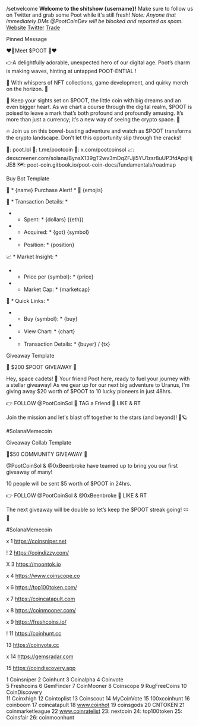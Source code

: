 /setwelcome **Welcome to the shitshow {username}!** Make sure to follow us on Twitter and grab some Poot while it's still fresh! 
*Note: Anyone that immediately DMs @PootCoinDev will be blocked and reported as spam.*
[Website](buttonurl://poot.lol)
[Twitter](buttonurl://twitter.com/pootcoinsol:same)
[Trade](buttonurl://dexscreener.com/solana/BynsX139gT2wv3mDqZFJji5YU1zsr8uUP3fdApgHjJE8)






Pinned Message

❤️💩Meet $POOT 💩❤️

👉A delightfully adorable, unexpected hero of our digital age. Poot’s charm is making waves, hinting at untapped POOT-ENTIAL !

💩 With whispers of NFT collections, game development, and quirky merch on the horizon. 👀

👀 Keep your sights set on $POOT, the little coin with big dreams and an even bigger heart. As we chart a course through the digital realm, $POOT is poised to leave a mark that’s both profound and profoundly amusing. It’s more than just a currency; it’s a new way of seeing the crypto space. 🌈

🔥 Join us on this bowel-busting adventure and watch as $POOT transforms the crypto landscape. Don’t let this opportunity slip through the cracks!

🔗: poot.lol
👥: t.me/pootcoin
🐣: x.com/pootcoinsol
📈: dexscreener.com/solana/BynsX139gT2wv3mDqZFJji5YU1zsr8uUP3fdApgHjJE8
🗺️: poot-coin.gitbook.io/poot-coin-docs/fundamentals/roadmap






Buy Bot Template

🚀 * {name} Purchase Alert! * 🚀
{emojis}

🛒 * Transaction Details: *
- * Spent: * {dollars} ({eth})
- * Acquired: * {got} {symbol}
- * Position: * {position}

📈 * Market Insight: *
- * Price per {symbol}: * {price}
- * Market Cap: * {marketcap}

🔗 * Quick Links: *
- * Buy {symbol}: * {buy}
- * View Chart: * {chart} 
- * Transaction Details: * {buyer} / {tx}



Giveaway Template

💩 $200 $POOT GIVEAWAY 💩

Hey, space cadets! 🌌 Your friend Poot here, ready to fuel your journey with a stellar giveaway! As we gear up for our next big adventure to Uranus, I'm giving away $20 worth of $POOT to 10 lucky pioneers in just 48hrs.

👉 FOLLOW @PootCoinSol
💩 TAG a Friend
🤎 LIKE & RT

Join the mission and let's blast off together to the stars (and beyond)! 🚀🪐

#SolanaMemecoin


Giveaway Collab Template

💩$50 COMMUNITY GIVEAWAY 💩

@PootCoinSol & @0xBeenbroke have teamed up to bring you our first giveaway of many!

10 people will be sent $5 worth of $POOT in 24hrs.

👉 FOLLOW @PootCoinSol & @0xBeenbroke
🤎 LIKE & RT

The next giveaway will be double so let’s keep the $POOT streak going! 🩲 💩 

#SolanaMemecoin



x 1 https://coinsniper.net

! 2 https://coindizzy.com/

X 3 https://moontok.io

x 4 https://www.coinscope.co

x 6 https://top100token.com/

x 7 https://coincatapult.com

x 8 https://coinmooner.com/

x 9 https://freshcoins.io/

! 11 https://coinhunt.cc



13 https://coinvote.cc

x 14 https://gemsradar.com

15 https://coindiscovery.app






1 Coinsniper 
2 Coinhunt 
3 Coinalpha 
4 Coinvote  
5 Freshcoins 
6 GemFinder 
7 CoinMooner 
8 Coinscope 
9 RugFreeCoins 
10 CoinDiscovery  
11 Coinxhigh 
12 Cointoplist 
13 Coinscout 
14 MyCoinVote 
15 100xcoinhunt
16 coinboom
17 coincatapult
18 www.coinhot
19 coinsgods
20 CNTOKEN
21 coinmarketleague
22 www.coinratelist
23: nextcoin
24: top100token
25: Coinsfair
26: coinmoonhunt